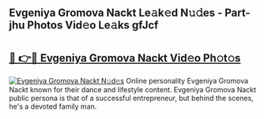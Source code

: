 ## Evgeniya Gromova Nackt Le𝚊k𝚎d N𝚞𝚍es - Part-jhu Photos Vid𝚎o Le𝚊ks gfJcf

# <h2><a href="http://fbau67i.evod.top/?m=Evgeniya+Gromova+Nackt">🔗 👉🔴 Evgeniya Gromova Nackt Vid𝚎o Ph𝚘t𝚘s</a></h2>

[![Evgeniya Gromova Nackt N𝚞d𝚎s](https://i.imgur.com/8V9OHl7.gif)](http://fbau67i.evod.top/?m=Evgeniya+Gromova+Nackt)
Online personality Evgeniya Gromova Nackt known for their dance and lifestyle content. Evgeniya Gromova Nackt public persona is that of a successful entrepreneur, but behind the scenes, he's a devoted family man. 
